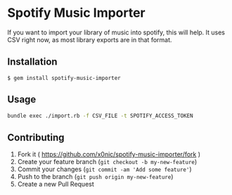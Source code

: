 # Spotify Music Importer

If you want to import your library of music into spotify, this will help. It uses CSV right now, as most library exports are in that format.

## Installation

    $ gem install spotify-music-importer

## Usage

```sh
bundle exec ./import.rb -f CSV_FILE -t SPOTIFY_ACCESS_TOKEN
```

## Contributing

1. Fork it ( https://github.com/x0nic/spotify-music-importer/fork )
2. Create your feature branch (`git checkout -b my-new-feature`)
3. Commit your changes (`git commit -am 'Add some feature'`)
4. Push to the branch (`git push origin my-new-feature`)
5. Create a new Pull Request
